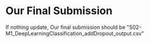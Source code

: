 # Our Final Submission
If nothing update, Our final submission should be "S02-M1_DeepLearningClassification_addDropout_output.csv" 